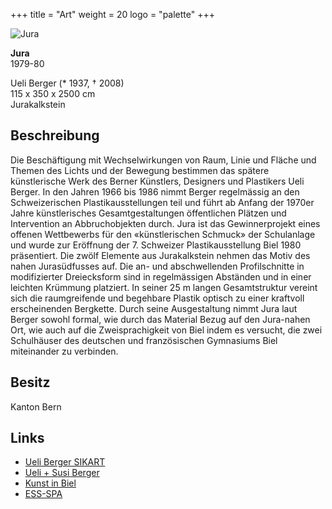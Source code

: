 +++
title = "Art"
weight = 20
logo = "palette"
+++

![Jura](/images/jura.jpg)

**Jura**  
1979-80

Ueli Berger (* 1937, † 2008)  
115 x 350 x 2500 cm  
Jurakalkstein

## Beschreibung

Die Beschäftigung mit Wechselwirkungen von Raum, Linie und Fläche und Themen des Lichts und der Bewegung bestimmen das spätere künstlerische Werk des Berner Künstlers, Designers und Plastikers Ueli Berger. In den Jahren 1966 bis 1986 nimmt Berger regelmässig an den Schweizerischen Plastikausstellungen teil und führt ab Anfang der 1970er Jahre künstlerisches Gesamtgestaltungen öffentlichen Plätzen und Intervention an Abbruchobjekten durch. Jura ist das Gewinnerprojekt eines offenen Wettbewerbs für den «künstlerischen Schmuck» der Schulanlage und wurde zur Eröffnung der 7. Schweizer Plastikausstellung Biel 1980 präsentiert. Die zwölf Elemente aus Jurakalkstein nehmen das Motiv des nahen Jurasüdfusses auf. Die an- und abschwellenden Profilschnitte in modifizierter Dreiecksform sind in regelmässigen Abständen und in einer leichten Krümmung platziert. In seiner 25 m langen Gesamtstruktur vereint sich die raumgreifende und begehbare Plastik optisch zu einer kraftvoll erscheinenden Bergkette. Durch seine Ausgestaltung nimmt Jura laut Berger sowohl formal, wie durch das Material Bezug auf den Jura-nahen Ort, wie auch auf die Zweisprachigkeit von Biel indem es versucht, die zwei Schulhäuser des deutschen und französischen Gymnasiums Biel miteinander zu verbinden. 

## Besitz

Kanton Bern

## Links	

- [Ueli Berger SIKART](https://recherche.sik-isea.ch/sik:person-4002032/in/sikart/)
- [Ueli + Susi Berger](https://www.usberger.ch/)
- [Kunst in Biel](https://kunst-in-biel.ch/de/werke/)
- [ESS-SPA](https://ess-spa.ch/de/news/framing-sculptures)